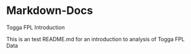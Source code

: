 # Markdown-Docs
Togga FPL Introduction

This is an test README.md for an introduction to analysis of Togga FPL Data

